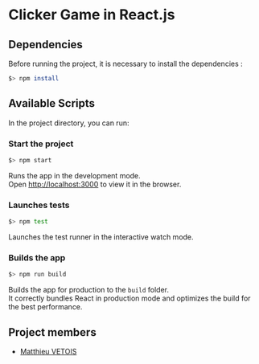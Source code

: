 # Clicker Game in React.js

## Dependencies

Before running the project, it is necessary to install the dependencies :

```bash
$> npm install
```

## Available Scripts

In the project directory, you can run:

### Start the project

```bash
$> npm start
```
Runs the app in the development mode.\
Open [http://localhost:3000](http://localhost:3000) to view it in the browser.

### Launches tests
```bash
$> npm test
```
Launches the test runner in the interactive watch mode.

### Builds the app

```bash
$> npm run build
```
Builds the app for production to the `build` folder.\
It correctly bundles React in production mode and optimizes the build for the best performance.

## Project members

- [Matthieu VETOIS](https://github.com/mvetois)